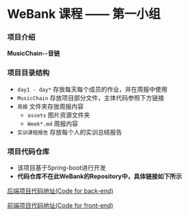 # WeBank 课程 —— 第一小组

### 项目介绍
**MusicChain--音链**

### 项目目录结构

- `day1 - day*` 存放每天每个成员的作业，并在周报中使用
- `MusicChain` 存放项目部分文件，主体代码参照下方链接
- `周报` 文件夹存放周报内容
  - `assets` 图片资源文件夹
  - `Week*.md` 周报内容
 - `实训课程报告` 存放每个人的实训总结报告

### 项目代码仓库
+ 该项目基于Spring-boot进行开发
+ **代码仓库不在此WeBank的Repository中，具体链接如下所示**

[后端项目代码地址(Code for back-end)](https://github.com/fisco-bcos-group1/back-end)


[前端项目代码地址(Code for front-end)](https://github.com/fisco-bcos-group1/front-end)
